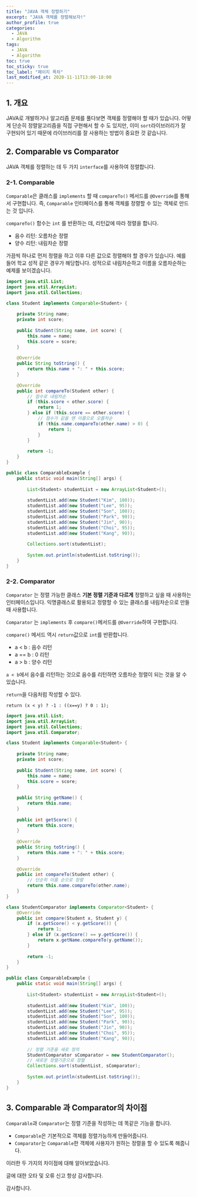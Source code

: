 ```yaml
---
title: "JAVA 객체 정렬하기"
excerpt: "JAVA 객체를 정렬해보자!"
author_profile: true
categories:
  - JAVA
  - Algorithm
tags:
  - JAVA
  - Algorithm
toc: true
toc_sticky: true
toc_label: "페이지 목차"
last_modified_at: 2020-11-11T13:00-18:00
---
```


## 1. 개요

JAVA로 개발하거나 알고리즘 문제를 풀다보면 객체를 정렬해야 할 때가 있습니다. 어떻게 단순히 정렬알고리즘을 직접 구현해서 할 수 도 있지만, 이미 ```sort```라이브러리가 잘 구현되어 있기 때문에 라이브러리를 잘 사용하는 방법이 중요한 것 같습니다.

## 2. Comparable vs Comparator

JAVA 객체를 정렬하는 데 두 가지 ```interface```를 사용하여 정렬합니다.

### 2-1. Comparable

```Comparable```은 클래스를 ```implements``` 할 때 ```compareTo()``` 메서드를 ```@Override```를 통해서 구현합니다. 즉,  ```Comparable``` 인터페이스를 통해 객체를 정렬할 수 있는 객체로 만드는 것 입니다.

```compareTo()``` 함수는 ```int``` 를 반환하는 데, 리턴값에 따라 정렬을 합니다.

* 음수 리턴: 오름차순 정렬
* 양수 리턴: 내림차순 정렬

가끔씩 하나로 먼저 정렬을 하고 이후 다른 값으로 정렬해야 할 경우가 있습니다. 예를 들어 학교 성적 같은 경우가 해당합니다.  성적으로 내림차순하고 이름을 오름차순하는 예제를 보이겠습니다.

```java
import java.util.List;
import java.util.ArrayList;
import java.util.Collections;

class Student implements Comparable<Student> {
    
    private String name;
    private int score;
    
    public Student(String name, int score) {
        this.name = name;
        this.score = score;
    }
    
    @Override
    public String toString() {
        return this.name + ": " + this.score;
    }
    
    @Override
    public int compareTo(Student other) {
        // 점수로 내림차순
        if (this.score < other.score) {
            return 1;
        } else if (this.score == other.score) {
            // 점수가 같을 땐 이름으로 오름차순
            if (this.name.compareTo(other.name) > 0) {
                return 1;
            }
        }
        
        return -1;
    }
}

public class ComparableExample {
    public static void main(String[] args) {
        
        List<Student> studentList = new ArrayList<Student>();
        
        studentList.add(new Student("Kim", 100));
        studentList.add(new Student("Lee", 95));
        studentList.add(new Student("Son", 100));
        studentList.add(new Student("Park", 90));
        studentList.add(new Student("Jin", 90));
        studentList.add(new Student("Choi", 95));
        studentList.add(new Student("Kang", 90));
        
        Collections.sort(studentList);
        
        System.out.println(studentList.toString());
    }
}
```

### 2-2. Comparator

```Comparator``` 는 정렬 가능한 클래스 **기본 정렬 기준과 다르게** 정렬하고 싶을 때 사용하는 인터페이스입니다. 익명클래스로 활용되고 정렬할 수 있는 클래스를 내림차순으로 만들 때 사용합니다.

```Comparator``` 는 ```implements``` 후 ```compare()```메서드를 ```@Override```하여 구현합니다.

```compare()``` 메서드 역시 ```return```값으로 ```int```를 반환합니다.

*  a < b : 음수 리턴
* a == b : 0 리턴
* a > b : 양수 리턴

```a < b```에서 음수를 리턴하는 것으로 음수를 리턴하면 오름차순 정렬이 되는 것을 알 수 있습니다.

```return```을 다음처럼 작성할 수 있다.

```return (x < y) ? -1 : ((x==y) ? 0 : 1);```

``` java
import java.util.List;
import java.util.ArrayList;
import java.util.Collections;
import java.util.Comparator;

class Student implements Comparable<Student> {
    
    private String name;
    private int score;
    
    public Student(String name, int score) {
        this.name = name;
        this.score = score;
    }
    
    public String getName() {
        return this.name;
    }
    
    public int getScore() {
        return this.score;
    }
    
    @Override
    public String toString() {
        return this.name + ": " + this.score;
    }
    
    @Override
    public int compareTo(Student other) {
        // 단순히 이름 순으로 정렬
        return this.name.compareTo(other.name);
    }
}

class StudentComparator implements Comparator<Student> {
    @Override
   	public int compare(Student x, Student y) {
        if (x.getScore() < y.getScore()) {
            return 1;
        } else if (x.getScore() == y.getScore()) {
            return x.getName.compareTo(y.getName());
        }
        
        return -1;
    }
}

public class ComparableExample {
    public static void main(String[] args) {
        
        List<Student> studentList = new ArrayList<Student>();
        
        studentList.add(new Student("Kim", 100));
        studentList.add(new Student("Lee", 95));
        studentList.add(new Student("Son", 100));
        studentList.add(new Student("Park", 90));
        studentList.add(new Student("Jin", 90));
        studentList.add(new Student("Choi", 95));
        studentList.add(new Student("Kang", 90));
        
        // 정렬 기준을 새로 정의
        StudentComparator sComparator = new StudentComparator();
        // 새로운 정렬기준으로 정렬
        Collections.sort(studentList, sComparator);
        
        System.out.println(studentList.toString());
    }
}
```

## 3. Comparable 과 Comparator의 차이점

```Comparable```과 ```Comparator```는 정렬 기준을 작성하는 데 똑같은 기능을 합니다.

*  ```Comparable```은 기본적으로 객체를 정렬가능하게 만들어줍니다.
* ```Comparator```는  ```Comparable```한 객체에 사용자가 원하는 정렬을 할 수 있도록 해줍니다.

이러한 두 가지의 차이점에 대해 알아보았습니다.

글에 대한 오타 및 오류 신고 항상 감사합니다.

감사합니다.